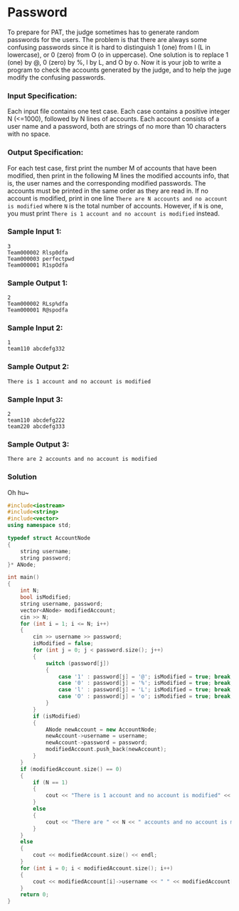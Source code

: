 # Password
To prepare for PAT, the judge sometimes has to generate random passwords for the users. The problem is that there are always some confusing passwords since it is hard to distinguish 1 (one) from l (L in lowercase), or 0 (zero) from O (o in uppercase). One solution is to replace 1 (one) by @, 0 (zero) by %, l by L, and O by o. Now it is your job to write a program to check the accounts generated by the judge, and to help the juge modify the confusing passwords.
### Input Specification:
Each input file contains one test case. Each case contains a positive integer N (<=1000), followed by N lines of accounts. Each account consists of a user name and a password, both are strings of no more than 10 characters with no space.
### Output Specification:
For each test case, first print the number M of accounts that have been modified, then print in the following M lines the modified accounts info, that is, the user names and the corresponding modified passwords. The accounts must be printed in the same order as they are read in. If no account is modified, print in one line `There are N accounts and no account is modified` where `N` is the total number of accounts. However, if `N` is one, you must print `There is 1 account and no account is modified` instead.
### Sample Input 1:
```
3
Team000002 Rlsp0dfa
Team000003 perfectpwd
Team000001 R1spOdfa
```
### Sample Output 1:
```
2
Team000002 RLsp%dfa
Team000001 R@spodfa
```
### Sample Input 2:
```
1
team110 abcdefg332
```
### Sample Output 2:
```
There is 1 account and no account is modified
```
### Sample Input 3:
```
2
team110 abcdefg222
team220 abcdefg333
```
### Sample Output 3:
```
There are 2 accounts and no account is modified
```
### Solution
Oh hu~
```C++
#include<iostream>
#include<string>
#include<vector>
using namespace std;

typedef struct AccountNode
{
    string username;
    string password;
}* ANode;

int main()
{
    int N;
    bool isModified;
    string username, password;
    vector<ANode> modifiedAccount;
    cin >> N;
    for (int i = 1; i <= N; i++)
    {
        cin >> username >> password;
        isModified = false;
        for (int j = 0; j < password.size(); j++)
        {
            switch (password[j])
            {
                case '1' : password[j] = '@'; isModified = true; break;
                case '0' : password[j] = '%'; isModified = true; break;
                case 'l' : password[j] = 'L'; isModified = true; break;
                case 'O' : password[j] = 'o'; isModified = true; break;
            }
        }
        if (isModified)
        {
            ANode newAccount = new AccountNode;
            newAccount->username = username;
            newAccount->password = password;
            modifiedAccount.push_back(newAccount);
        }
    }
    if (modifiedAccount.size() == 0)
    {
        if (N == 1)
        {
            cout << "There is 1 account and no account is modified" << endl;
        }
        else
        {
            cout << "There are " << N << " accounts and no account is modified" << endl;
        }
    }
    else
    {
        cout << modifiedAccount.size() << endl;
    }
    for (int i = 0; i < modifiedAccount.size(); i++)
    {
        cout << modifiedAccount[i]->username << " " << modifiedAccount[i]->password << endl;
    }
    return 0;
}
```